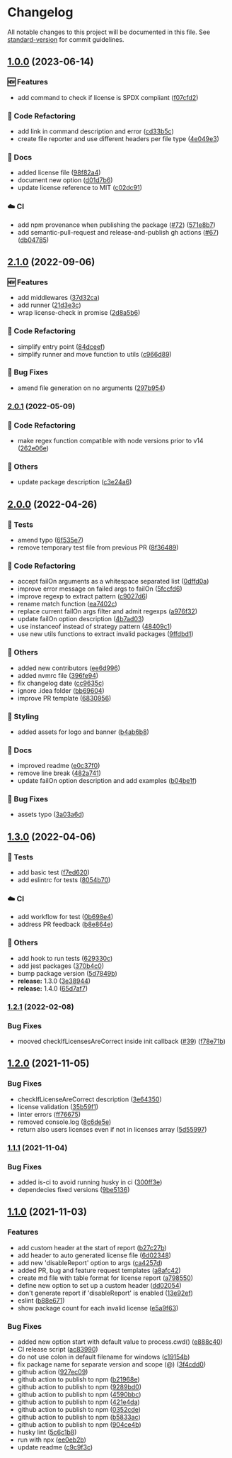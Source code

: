 # Changelog

All notable changes to this project will be documented in this file. See [standard-version](https://github.com/conventional-changelog/standard-version) for commit guidelines.

## [1.0.0](https://github.com/onebeyond/license-checker/compare/v2.1.0...v1.0.0) (2023-06-14)


### 🆕 Features

* add command to check if license is SPDX compliant ([f07cfd2](https://github.com/onebeyond/license-checker/commit/f07cfd212aa9c8741bb338143ceef1232f1311e1))


### 🔄 Code Refactoring

* add link in command description and error ([cd33b5c](https://github.com/onebeyond/license-checker/commit/cd33b5c4d6b4c322c1d8a0b843869faab9d25b89))
* create file reporter and use different headers per file type ([4e049e3](https://github.com/onebeyond/license-checker/commit/4e049e3dbe6606d8dd40a86a77d75d1cc59792e8))


### 📝 Docs

* added license file ([98f82a4](https://github.com/onebeyond/license-checker/commit/98f82a4c6a51090b16771550150cde89fddfdedc))
* document new option ([d01d7b6](https://github.com/onebeyond/license-checker/commit/d01d7b6487ecc75f29aeea4a28936303082edb29))
* update license reference to MIT ([c02dc91](https://github.com/onebeyond/license-checker/commit/c02dc913a2278ab4d5504a3a74cf7ef11cbfa914))


### ☁️ CI

* add npm provenance when publishing the package ([#72](https://github.com/onebeyond/license-checker/issues/72)) ([571e8b7](https://github.com/onebeyond/license-checker/commit/571e8b700f71889c95a33373d7dd7f4df93295a2))
* add semantic-pull-request and release-and-publish gh actions ([#67](https://github.com/onebeyond/license-checker/issues/67)) ([db04785](https://github.com/onebeyond/license-checker/commit/db04785dc93d0dbfa3f5ba35fb4dd9e9c8a6989c))

## [2.1.0](https://github.com/guidesmiths/license-checker/compare/v2.0.1...v2.1.0) (2022-09-06)


### 🆕 Features

* add middlewares ([37d32ca](https://github.com/guidesmiths/license-checker/commit/37d32caafbe978466026b31bd3e7bbe0a7fc8be2))
* add runner ([21d3e3c](https://github.com/guidesmiths/license-checker/commit/21d3e3c26af293581b27f0725e6523008d3dd629))
* wrap license-check in promise ([2d8a5b6](https://github.com/guidesmiths/license-checker/commit/2d8a5b620ae1bb135bb90db84553a9690b67d638))


### 🔄 Code Refactoring

* simplify entry point ([84dceef](https://github.com/guidesmiths/license-checker/commit/84dceefcf5a996618f6ec0c77e6d10319cbd5d54))
* simplify runner and move function to utils ([c966d89](https://github.com/guidesmiths/license-checker/commit/c966d893d7f26c4ad8986a2d95c460d57c750f3d))


### 🐛 Bug Fixes

* amend file generation on no arguments ([297b954](https://github.com/guidesmiths/license-checker/commit/297b9543fabc1adf5d252223643a450d070c17ab))

### [2.0.1](https://github.com/guidesmiths/license-checker/compare/v2.0.0...v2.0.1) (2022-05-09)


### 🔄 Code Refactoring

* make regex function compatible with node versions prior to v14 ([262e06e](https://github.com/guidesmiths/license-checker/commit/262e06eee46d54240523bcc97b3b0f86798d37d0))


### 🔧 Others

* update package description ([c3e24a6](https://github.com/guidesmiths/license-checker/commit/c3e24a6edeeb2f0b07bb72eccf0e7b7da100e788))

## [2.0.0](https://github.com/guidesmiths/license-checker/compare/v1.3.0...v2.0.0) (2022-04-26)


### 🔬 Tests

* amend typo ([6f535e7](https://github.com/guidesmiths/license-checker/commit/6f535e7fbda0a0dfa2f32a846276ca4fa78c5fe0))
* remove temporary test file from previous PR ([8f36489](https://github.com/guidesmiths/license-checker/commit/8f364892b7b6ae7842e4b7f8ef3b6b4c3f63dbbf))


### 🔄 Code Refactoring

* accept failOn arguments as a whitespace separated list ([0dffd0a](https://github.com/guidesmiths/license-checker/commit/0dffd0a4406dba89043cf31cb8e6c51004741e84))
* improve error message on failed args to failOn ([5fccfd6](https://github.com/guidesmiths/license-checker/commit/5fccfd68dcad08744ea1688acf3fb294f029e5e4))
* improve regexp to extract pattern ([c9027d6](https://github.com/guidesmiths/license-checker/commit/c9027d6380c06657e7672851621ac6c6ee58a07f))
* rename match function ([ea7402c](https://github.com/guidesmiths/license-checker/commit/ea7402cf4052aff9b56a7933f2d5f7b7a6ba05c7))
* replace current failOn args filter and admit regexps ([a976f32](https://github.com/guidesmiths/license-checker/commit/a976f32de20c1a270fb9eb1f34152590e8753921))
* update failOn option description ([4b7ad03](https://github.com/guidesmiths/license-checker/commit/4b7ad037e8f313b7f4178879a630584038e80063))
* use instanceof instead of strategy pattern ([48409c1](https://github.com/guidesmiths/license-checker/commit/48409c15ac072e1c6794850c39c93468c255de6d))
* use new utils functions to extract invalid packages ([9ffdbd1](https://github.com/guidesmiths/license-checker/commit/9ffdbd1f2aae951c384a0f58afd61ee26bb7f4c5))


### 🔧 Others

* added new contributors ([ee6d996](https://github.com/guidesmiths/license-checker/commit/ee6d996cf920c441fb2f1115f24486bc37dd0503))
* added nvmrc file ([396fe94](https://github.com/guidesmiths/license-checker/commit/396fe94466b81ad2134da3c448dc576a372014bc))
* fix changelog date ([cc9635c](https://github.com/guidesmiths/license-checker/commit/cc9635c0ab530e92fdc9207d97de93e1578058ce))
* ignore .idea folder ([bb69604](https://github.com/guidesmiths/license-checker/commit/bb696041ea2d6d653179a635608a46bd69d944ff))
* improve PR template ([6830956](https://github.com/guidesmiths/license-checker/commit/6830956c531948d1f2361c5eda278d64c780bcac))


### 🎨 Styling

* added assets for logo and banner ([b4ab6b8](https://github.com/guidesmiths/license-checker/commit/b4ab6b877c232f2431ee40a40d12b0b3e2207a2d))


### 📝 Docs

* improved readme ([e0c37f0](https://github.com/guidesmiths/license-checker/commit/e0c37f04b19977808a97b08a0271e6896a7bf943))
* remove line break ([482a741](https://github.com/guidesmiths/license-checker/commit/482a74130beef4a01bd12a099438048253f32a14))
* update failOn option description and add examples ([b04be1f](https://github.com/guidesmiths/license-checker/commit/b04be1f5d242936b7cdcd9b34776d88a0c292a3d))


### 🐛 Bug Fixes

* assets typo ([3a03a6d](https://github.com/guidesmiths/license-checker/commit/3a03a6da6e4cdc7908078c39d9c08e0998ceeea7))

## [1.3.0](https://github.com/guidesmiths/license-checker/compare/v1.2.1...v1.3.0) (2022-04-06)


### 🔬 Tests

* add basic test ([f7ed620](https://github.com/guidesmiths/license-checker/commit/f7ed62091ff8868b08f219d0be02e889922cfed3))
* add eslintrc for tests ([8054b70](https://github.com/guidesmiths/license-checker/commit/8054b70498b0aad026c2a13eca6e47a317cb4dc9))


### ☁️ CI

* add workflow for test ([0b698e4](https://github.com/guidesmiths/license-checker/commit/0b698e4c86c38582c594338f2339781c4e9f1cba))
* address PR feedback ([b8e864e](https://github.com/guidesmiths/license-checker/commit/b8e864e18b8d2aa836d152e3540a09090a849488))


### 🔧 Others

* add hook to run tests ([629330c](https://github.com/guidesmiths/license-checker/commit/629330c474976a7ad207596391235cea77f8dbb0))
* add jest packages ([370b4c0](https://github.com/guidesmiths/license-checker/commit/370b4c0460ff72f6f46cd6cd3d2f6f03fcf402b6))
* bump package version ([5d7849b](https://github.com/guidesmiths/license-checker/commit/5d7849b8ad6a9bf2b3cebba9af74f8f21ca7ea91))
* **release:** 1.3.0 ([3e38944](https://github.com/guidesmiths/license-checker/commit/3e389440cdb8fb7b1197793982e6cecc2649e32a))
* **release:** 1.4.0 ([65d7af7](https://github.com/guidesmiths/license-checker/commit/65d7af7db6706258f8825bbcdfad3ad6681e626d))

### [1.2.1](https://github.com/guidesmiths/license-checker/compare/v1.2.0...v1.2.1) (2022-02-08)


### Bug Fixes

* mooved checkIfLicensesAreCorrect inside init callback ([#39](https://github.com/guidesmiths/license-checker/issues/39)) ([f78e71b](https://github.com/guidesmiths/license-checker/commit/f78e71b5f59c37a58e738c70fdbdb334d65858a5))

## [1.2.0](https://github.com/guidesmiths/license-checker/compare/v1.1.1...v1.2.0) (2021-11-05)


### Bug Fixes

* checkIfLicenseAreCorrect description ([3e64350](https://github.com/guidesmiths/license-checker/commit/3e6435081a76295225bff0ecc1a9a0c132916637))
* license validation ([35b59f1](https://github.com/guidesmiths/license-checker/commit/35b59f1735aa8a98f031aba3fc78d38fa73a71da))
* linter errors ([ff76675](https://github.com/guidesmiths/license-checker/commit/ff766751844b0aa61e2bbe55f06a3d8bcf7d42b3))
* removed console.log ([8c6de5e](https://github.com/guidesmiths/license-checker/commit/8c6de5e9b0d197fdb2942fca26c922ee985e85b9))
* return also users licenses even if not in licenses array ([5d55997](https://github.com/guidesmiths/license-checker/commit/5d55997bde7cb6c9070ceee7c9f04d0e34c7bd98))

### [1.1.1](https://github.com/guidesmiths/license-checker/compare/v1.1.0...v1.1.1) (2021-11-04)


### Bug Fixes

* added is-ci to avoid running husky in ci ([300ff3e](https://github.com/guidesmiths/license-checker/commit/300ff3ef9efb522ebc250fd1fc93dc700888643a))
* dependecies fixed versions ([9be5136](https://github.com/guidesmiths/license-checker/commit/9be51365c299494e6cc72fc1b71fc9e6b4972de9))

## [1.1.0](https://github.com/guidesmiths/license-checker/compare/v1.0.0...v1.1.0) (2021-11-03)


### Features

* add custom header at the start of report ([b27c27b](https://github.com/guidesmiths/license-checker/commit/b27c27be392a02b676575a08e0a597c0f545ae20))
* add header to auto generated license file ([6d02348](https://github.com/guidesmiths/license-checker/commit/6d02348b7b26e7891418e5e28103454c73b884e8))
* add new 'disableReport' option to args ([ca4257d](https://github.com/guidesmiths/license-checker/commit/ca4257dc31efe4f733667d0c42f51c406bc89da1))
* added PR, bug and feature request templates ([a8afc42](https://github.com/guidesmiths/license-checker/commit/a8afc4240bd951e5c967c6555ed429bfb853f4eb))
* create md file with table format for license report ([a798550](https://github.com/guidesmiths/license-checker/commit/a798550aea746083d2cf1c0a6d87074192e71746))
* define new option to set up a custom header ([dd02054](https://github.com/guidesmiths/license-checker/commit/dd02054817d46c040c06447463271ca6d6d38f25))
* don't generate report if 'disableReport' is enabled ([13e92ef](https://github.com/guidesmiths/license-checker/commit/13e92ef4354f4ae2063aee29af77e036078fe372))
* eslint ([b88e671](https://github.com/guidesmiths/license-checker/commit/b88e671f7b41cf709be81b73fb567c46496015ad))
* show package count for each invalid license ([e5a9f63](https://github.com/guidesmiths/license-checker/commit/e5a9f63fd428a5dea7de1bd68c66ccf409ceb927))


### Bug Fixes

* added new option start with default value to process.cwd() ([e888c40](https://github.com/guidesmiths/license-checker/commit/e888c404b205d4293b26f6cef5a7ef3ceffcffb3))
* CI release script ([ac83990](https://github.com/guidesmiths/license-checker/commit/ac83990e6bec0b57d7cc6c8c2bafff54cac08cdb))
* do not use colon in default filename for windows ([c19154b](https://github.com/guidesmiths/license-checker/commit/c19154b640ab06838d06a45f22e979ab93eb5c24))
* fix package name for separate version and scope (@) ([3f4cdd0](https://github.com/guidesmiths/license-checker/commit/3f4cdd023f3f35c0be585c249560811beb9ce1fb))
* github action ([927ec09](https://github.com/guidesmiths/license-checker/commit/927ec09b22052103bc05e4ee5d46bfe3398fa1a8))
* github action to publish to npm ([b21968e](https://github.com/guidesmiths/license-checker/commit/b21968e691cf2e1d823ab06eecc04512e3568927))
* github action to publish to npm ([9289bd0](https://github.com/guidesmiths/license-checker/commit/9289bd0173cbb6ce9df64ae8e0af7bfb050974f8))
* github action to publish to npm ([4590bbc](https://github.com/guidesmiths/license-checker/commit/4590bbc5178ccbcff9687ffffb7f00ebdc457d06))
* github action to publish to npm ([421e4da](https://github.com/guidesmiths/license-checker/commit/421e4daf3cc9964f49ab451931e1d3da80a58fc8))
* github action to publish to npm ([0352cde](https://github.com/guidesmiths/license-checker/commit/0352cde99d519fe40c98962bff3d7b42206b92af))
* github action to publish to npm ([b5833ac](https://github.com/guidesmiths/license-checker/commit/b5833ac0954e44124d7da2c367ff852a307010fc))
* github action to publish to npm ([904ce4b](https://github.com/guidesmiths/license-checker/commit/904ce4b616fa76e9880c43ea9cb4f23538d1e9cc))
* husky lint ([5c6c1b8](https://github.com/guidesmiths/license-checker/commit/5c6c1b8b61de205c90436f032ff48adbd7466e64))
* run with npx ([ee0eb2b](https://github.com/guidesmiths/license-checker/commit/ee0eb2b47f3ff0a341fa5ac8c0b35199d4160e23))
* update readme ([c9c9f3c](https://github.com/guidesmiths/license-checker/commit/c9c9f3c6768544f0e4e310b7ac1cde29e4bdee15))
